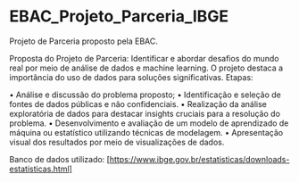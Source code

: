 # EBAC_Projeto_Parceria_IBGE
Projeto de Parceria proposto pela EBAC.

Proposta do Projeto de Parceria:
Identificar e abordar desafios do mundo real por meio de análise de dados e machine learning. O projeto destaca a importância do uso de dados para soluções significativas.
Etapas:

•	Análise e discussão do problema proposto;
•	Identificação e seleção de fontes de dados públicas e não confidenciais.
•	Realização da análise exploratória de dados para destacar insights cruciais para a resolução do problema.
•	Desenvolvimento e avaliação de um modelo de aprendizado de máquina ou estatístico utilizando técnicas de modelagem.
•	Apresentação visual dos resultados por meio de visualizações de dados.

Banco de dados utilizado: [https://www.ibge.gov.br/estatisticas/downloads-estatisticas.html]
